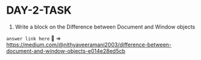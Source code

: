 # DAY-2-TASK

1. Write a block on the Difference between Document and Window objects

`answer link here` :link: => https://medium.com/@nithyaveeramani2003/difference-between-document-and-window-objects-e014e28ed5cb